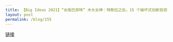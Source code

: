 ```yaml
---
title: 【Big Ideas 2021】“女版巴菲特” 木头女神：特斯拉之后，15 个破坏式创新投资机会
layout: post
permalink: /blog/255
---
```


[链接](https://mp.weixin.qq.com/s?__biz=MzA3MzExNzI2Mg==&mid=2247484535&idx=1&sn=eff93603f57968dad94404ed50535954&chksm=9f12bf56a8653640b2db96eefd15f0d881082db3ddfd1d4588f4e6636ffce948cff1bda22028&token=718720387&lang=zh_CN#rd)